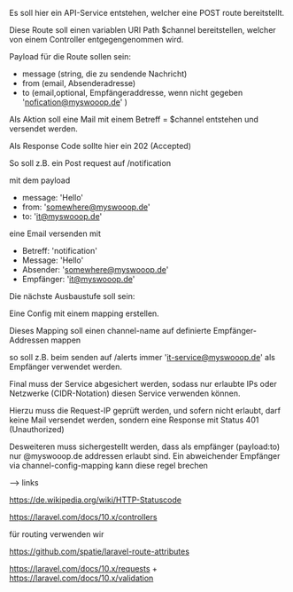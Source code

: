 Es soll hier ein API-Service entstehen, welcher eine POST route bereitstellt.

Diese Route soll einen variablen URI Path $channel bereitstellen, welcher von einem Controller entgegengenommen wird.

Payload für die Route sollen sein:
  - message (string, die zu sendende Nachricht)
  - from (email, Absenderadresse)
  - to (email,optional, Empfängeraddresse, wenn nicht gegeben 'nofication@myswooop.de' )

Als Aktion soll eine Mail mit einem Betreff = $channel entstehen und versendet werden.

Als Response Code sollte hier ein 202 (Accepted)

So soll z.B. ein Post request auf /notification

mit dem payload

 - message: 'Hello'
 - from: 'somewhere@myswooop.de'
 - to: 'it@myswooop.de'

eine Email versenden mit

 - Betreff: 'notification'
 - Message: 'Hello'
 - Absender: 'somewhere@myswooop.de'
 - Empfänger: 'it@myswooop.de'

Die nächste Ausbaustufe soll sein:

Eine Config mit einem mapping erstellen.

Dieses Mapping soll einen channel-name auf definierte Empfänger-Addressen mappen

so soll z.B. beim senden auf /alerts immer 'it-service@myswooop.de' als Empfänger verwendet werden.

Final muss der Service abgesichert werden, sodass nur erlaubte IPs oder Netzwerke (CIDR-Notation) diesen Service verwenden können.

Hierzu muss die Request-IP geprüft werden, und sofern nicht erlaubt, darf keine Mail versendet werden, sondern eine
Response mit Status 401 (Unauthorized)

Desweiteren muss sichergestellt werden, dass als empfänger (payload:to) nur @myswooop.de addressen erlaubt sind. Ein abweichender Empfänger via channel-config-mapping kann diese regel brechen


--> links

https://de.wikipedia.org/wiki/HTTP-Statuscode

https://laravel.com/docs/10.x/controllers

für routing verwenden wir

https://github.com/spatie/laravel-route-attributes

https://laravel.com/docs/10.x/requests + https://laravel.com/docs/10.x/validation